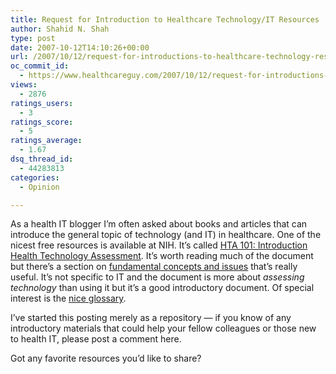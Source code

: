 ```yaml
---
title: Request for Introduction to Healthcare Technology/IT Resources
author: Shahid N. Shah
type: post
date: 2007-10-12T14:10:26+00:00
url: /2007/10/12/request-for-introductions-to-healthcare-technology-resources/
oc_commit_id:
  - https://www.healthcareguy.com/2007/10/12/request-for-introductions-to-healthcare-technology-resources/1478769149
views:
  - 2876
ratings_users:
  - 3
ratings_score:
  - 5
ratings_average:
  - 1.67
dsq_thread_id:
  - 44283813
categories:
  - Opinion

---
```

As a health IT blogger I&#8217;m often asked about books and articles that can introduce the general topic of technology (and IT) in healthcare. One of the nicest free resources is available at NIH. It&#8217;s called [HTA 101: Introduction Health Technology Assessment][1]. It&#8217;s worth reading much of the document but there&#8217;s a section on [fundamental concepts and issues][2] that&#8217;s really useful. It&#8217;s not specific to IT and the document is more about _assessing technology_ than using it&nbsp;but it&#8217;s a good introductory document. Of special interest is the [nice glossary][3].

I&#8217;ve started this posting merely as a repository &#8212; if you know of any introductory materials that could help your fellow colleagues or those new to health IT, please post a comment here.

Got any favorite resources you&#8217;d like to share?

 [1]: http://www.nlm.nih.gov/nichsr/hta101/ta101_c1.html
 [2]: http://www.nlm.nih.gov/nichsr/hta101/ta10104.html#Heading10
 [3]: http://www.nlm.nih.gov/nichsr/hta101/ta101014.html